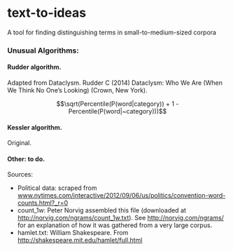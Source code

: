 # text-to-ideas
A tool for finding distinguishing terms in small-to-medium-sized corpora

### Unusual Algorithms:
#### Rudder algorithm.
Adapted from Dataclysm. Rudder C (2014) Dataclysm: Who We Are (When We Think No One’s Looking) (Crown, New York).
```math #
\sqrt(Percentile(P(word|category)) + 1 - Percentile(P(word|~category)))
```
#### Kessler algorithm.
 Original.

#### Other: to do.




Sources:
* Political data: scraped from www.nytimes.com/interactive/2012/09/06/us/politics/convention-word-counts.html?_r=0
* count_1w: Peter Norvig assembled this file (downloaded at http://norvig.com/ngrams/count_1w.txt). See http://norvig.com/ngrams/ for an explanation of how it was gathered from a very large corpus.
* hamlet.txt: William Shakespeare. From http://shakespeare.mit.edu/hamlet/full.html